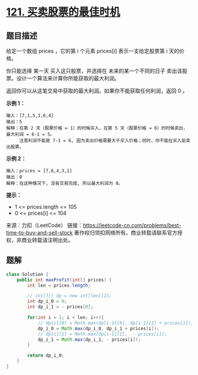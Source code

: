 # [121. 买卖股票的最佳时机](https://leetcode-cn.com/problems/best-time-to-buy-and-sell-stock/)

## 题目描述

给定一个数组 prices ，它的第 i 个元素 prices[i] 表示一支给定股票第 i 天的价格。

你只能选择 某一天 买入这只股票，并选择在 未来的某一个不同的日子 卖出该股票。设计一个算法来计算你所能获取的最大利润。

返回你可以从这笔交易中获取的最大利润。如果你不能获取任何利润，返回 0 。

 

**示例 1：**

```
输入：[7,1,5,3,6,4]
输出：5
解释：在第 2 天（股票价格 = 1）的时候买入，在第 5 天（股票价格 = 6）的时候卖出，最大利润 = 6-1 = 5。
     注意利润不能是 7-1 = 6, 因为卖出价格需要大于买入价格；同时，你不能在买入前卖出股票。
```

**示例 2：**

```
输入：prices = [7,6,4,3,1]
输出：0
解释：在这种情况下, 没有交易完成, 所以最大利润为 0。
```

**提示：**

- 1 <= prices.length <= 105
- 0 <= prices[i] <= 104

来源：力扣（LeetCode）
链接：https://leetcode-cn.com/problems/best-time-to-buy-and-sell-stock
著作权归领扣网络所有。商业转载请联系官方授权，非商业转载请注明出处。



## 题解

```java
class Solution {
    public int maxProfit(int[] prices) {
        int len = prices.length;

        // int[][] dp = new int[len][2];
        int dp_i_0 = 0;
        int dp_i_1 = - prices[0];

        for(int i = 1; i < len; i++){
            // dp[i][0] = Math.max(dp[i-1][0], dp[i-1][1] + prices[i]);
            dp_i_0 = Math.max(dp_i_0, dp_i_1 + prices[i]);
            // dp[i][1] = Math.max(dp[i-1][1],  - prices[i]);
            dp_i_1 = Math.max(dp_i_1, - prices[i]);
        }

        return dp_i_0;
    }
}
```

